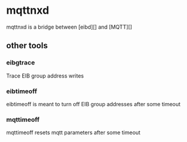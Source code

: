 # mqttnxd

mqttnxd is a bridge between [eibd][] and [MQTT][]

## other tools

### eibgtrace

Trace EIB group address writes

### eibtimeoff

eibtimeoff is meant to turn off EIB group addresses after some timeout

### mqttimeoff

mqttimeoff resets mqtt parameters after some timeout
